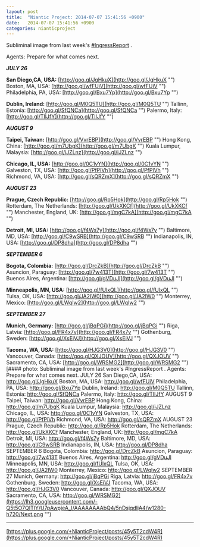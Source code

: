 ```yaml
---
layout: post
title:  "Niantic Project: 2014-07-07 15:41:56 +0900"
date:   2014-07-07 15:41:56 +0900
categories: nianticproject
---
```

Subliminal image from last week's  [#IngressReport](https://plus.google.com/s/%23IngressReport "") .

Agents: Prepare for what comes next.

***JULY 26***

**San Diego,CA, USA:**	[http://goo.gl/JgHkuX](http://goo.gl/JgHkuX "")
Boston, MA, USA:	[http://goo.gl/wfFUiV](http://goo.gl/wfFUiV "")
Philadelphia, PA, USA:	[http://goo.gl/Bxu7Yp](http://goo.gl/Bxu7Yp "")

**Dublin, Ireland:**	[http://goo.gl/M0Q5TU](http://goo.gl/M0Q5TU "")
Tallinn, Estonia: [http://goo.gl/SfQNCa](http://goo.gl/SfQNCa "")
Palermo, Italy:	[http://goo.gl/TIlJfY](http://goo.gl/TIlJfY "")

***AUGUST 9***

**Taipei, Taiwan:**	[http://goo.gl/VvrEBP](http://goo.gl/VvrEBP "")
Hong Kong, China:	[http://goo.gl/m7UbgK](http://goo.gl/m7UbgK "")
Kuala Lumpur, Malaysia:	[http://goo.gl/iJZLnz](http://goo.gl/iJZLnz "")

**Chicago, IL, USA:**	[http://goo.gl/0C1vYN](http://goo.gl/0C1vYN "")
Galveston, TX, USA:	[http://goo.gl/PfPlVh](http://goo.gl/PfPlVh "")
Richmond, VA, USA:	[http://goo.gl/sQRZmX](http://goo.gl/sQRZmX "")

***AUGUST 23***

**Prague, Czech Republic:**	[http://goo.gl/Rp5Hok](http://goo.gl/Rp5Hok "")
Rotterdam, The Netherlands:	[http://goo.gl/UkXKCf](http://goo.gl/UkXKCf "")
Manchester, England, UK:	[http://goo.gl/mgC7kA](http://goo.gl/mgC7kA "")

**Detroit, MI, USA:**	[http://goo.gl/f4Ws7y](http://goo.gl/f4Ws7y "")
Baltimore, MD, USA: [http://goo.gl/C9wSRB](http://goo.gl/C9wSRB "")
Indianapolis, IN, USA:	[http://goo.gl/DP8dha](http://goo.gl/DP8dha "")

***SEPTEMBER 6***

**Bogota, Colombia:**	[http://goo.gl/DrcZkB](http://goo.gl/DrcZkB "")
Asuncion, Paraguay:	[http://goo.gl/7w413T](http://goo.gl/7w413T "")
Buenos Aires, Argentina:	[http://goo.gl/gVDuJl](http://goo.gl/gVDuJl "")

**Minneapolis, MN, USA:**	[http://goo.gl/fUlxQL](http://goo.gl/fUlxQL "")
Tulsa, OK, USA:	[http://goo.gl/JA2IW0](http://goo.gl/JA2IW0 "")
Monterrey, Mexico:	[http://goo.gl/LWqIw2](http://goo.gl/LWqIw2 "")

***SEPTEMBER 27***

**Munich, Germany:**	[http://goo.gl/jBqPGi](http://goo.gl/jBqPGi "")
Riga, Latvia:	[http://goo.gl/FR4x7v](http://goo.gl/FR4x7v "")
Gothenburg, Sweden:	[http://goo.gl/XsEiVJ](http://goo.gl/XsEiVJ "")

**Tacoma, WA, USA:**	[http://goo.gl/HJG3V0](http://goo.gl/HJG3V0 "")
Vancouver, Canada:	[http://goo.gl/QXJOUV](http://goo.gl/QXJOUV "")
Sacramento, CA, USA: [http://goo.gl/WRSMG2](http://goo.gl/WRSMG2 "")
[#### photo: Subliminal image from last week's #IngressReport .
Agents: Prepare for what comes next.
JULY 26
San Diego,CA, USA: http://goo.gl/JgHkuX
Boston, MA, USA: http://goo.gl/wfFUiV
Philadelphia, PA, USA: http://goo.gl/Bxu7Yp
Dublin, Ireland: http://goo.gl/M0Q5TU
Tallinn, Estonia: http://goo.gl/SfQNCa
Palermo, Italy: http://goo.gl/TIlJfY
AUGUST 9
Taipei, Taiwan: http://goo.gl/VvrEBP
Hong Kong, China: http://goo.gl/m7UbgK
Kuala Lumpur, Malaysia: http://goo.gl/iJZLnz
Chicago, IL, USA: http://goo.gl/0C1vYN
Galveston, TX, USA: http://goo.gl/PfPlVh
Richmond, VA, USA: http://goo.gl/sQRZmX
AUGUST 23
Prague, Czech Republic: http://goo.gl/Rp5Hok
Rotterdam, The Netherlands: http://goo.gl/UkXKCf
Manchester, England, UK: http://goo.gl/mgC7kA
Detroit, MI, USA: http://goo.gl/f4Ws7y
Baltimore, MD, USA: http://goo.gl/C9wSRB
Indianapolis, IN, USA: http://goo.gl/DP8dha
SEPTEMBER 6
Bogota, Colombia: http://goo.gl/DrcZkB
Asuncion, Paraguay: http://goo.gl/7w413T
Buenos Aires, Argentina: http://goo.gl/gVDuJl
Minneapolis, MN, USA: http://goo.gl/fUlxQL
Tulsa, OK, USA: http://goo.gl/JA2IW0
Monterrey, Mexico: http://goo.gl/LWqIw2
SEPTEMBER 27
Munich, Germany: http://goo.gl/jBqPGi
Riga, Latvia: http://goo.gl/FR4x7v
Gothenburg, Sweden: http://goo.gl/XsEiVJ
Tacoma, WA, USA: http://goo.gl/HJG3V0
Vancouver, Canada: http://goo.gl/QXJOUV
Sacramento, CA, USA: http://goo.gl/WRSMG2](https://lh3.googleusercontent.com/-Q5t5O7QITlY/U7pAwpjeA_I/AAAAAAAAbQ4/5nDsjqdljA4/w1280-h720/Next.png "")
- - -
[https://plus.google.com/+NianticProject/posts/45y5T2cdW4R](https://plus.google.com/+NianticProject/posts/45y5T2cdW4R)
